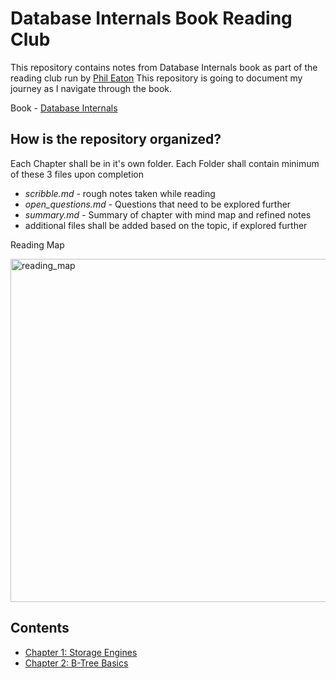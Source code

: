 # Database Internals Book Reading Club
This repository contains notes from Database Internals book as part of the reading club run by [Phil Eaton](https://www.linkedin.com/in/eatonphil/) 
This repository is going to document my journey as I navigate through the book.

Book - [Database Internals](https://www.amazon.com/Database-Internals-Deep-Distributed-Systems/dp/1492040347/ref=sr_1_1?crid=8TQNHI077ZWV&keywords=database+internals&qid=1699291621&sprefix=Database%2Caps%2C216&sr=8-10)

## How is the repository organized?

Each Chapter shall be in it's own folder. Each Folder shall contain minimum of these 3 files upon completion
- *scribble.md* - rough notes taken while reading
- *open_questions.md* - Questions that need to be explored further
- *summary.md* - Summary of chapter with mind map and refined notes
- additional files shall be added based on the topic, if explored further

Reading Map

<img width="549" alt="reading_map" src="https://github.com/ashishpaliwal007/database-internals-book-reading/assets/148831617/c3f8b206-e991-423d-886c-64a7a92bd8eb">

## Contents
- [Chapter 1: Storage Engines](Week1-StorageEngines/README.md)
- [Chapter 2: B-Tree Basics](ch2-BTree-Basics/README.md)

